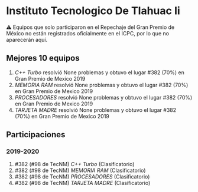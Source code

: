 # Instituto Tecnologico De Tlahuac Ii

:warning: Equipos que solo participaron en el Repechaje del Gran Premio de México no están registrados oficialmente en el ICPC, por lo que no aparecerán aquí.

## Mejores 10 equipos

1. _C++ Turbo_ resolvió None problemas y obtuvo el lugar #382 (70%) en Gran Premio de Mexico 2019
1. _MEMORIA RAM_ resolvió None problemas y obtuvo el lugar #382 (70%) en Gran Premio de Mexico 2019
1. _PROCESADORES_ resolvió None problemas y obtuvo el lugar #382 (70%) en Gran Premio de Mexico 2019
1. _TARJETA MADRE_ resolvió None problemas y obtuvo el lugar #382 (70%) en Gran Premio de Mexico 2019

## Participaciones

### 2019-2020

1. #382 (#98 de TecNM) _C++ Turbo_ (Clasificatorio)
1. #382 (#98 de TecNM) _MEMORIA RAM_ (Clasificatorio)
1. #382 (#98 de TecNM) _PROCESADORES_ (Clasificatorio)
1. #382 (#98 de TecNM) _TARJETA MADRE_ (Clasificatorio)



